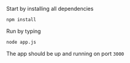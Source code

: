 Start by installing all dependencies

```bash
npm install
```

Run by typing

```bash
node app.js
```

The app should be up and running on port `3000`
